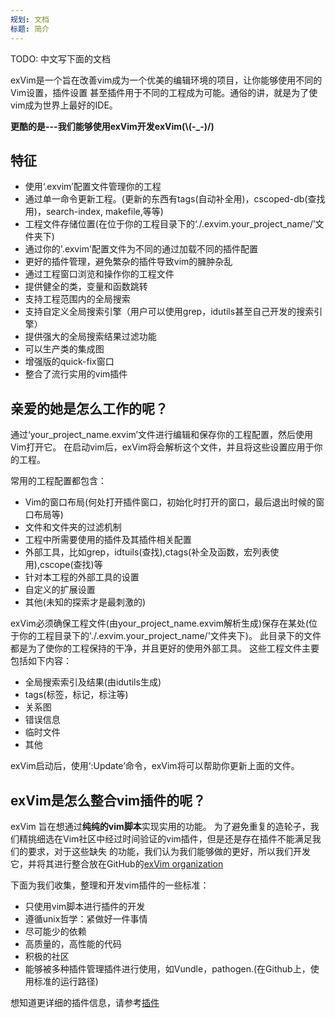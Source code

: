 ```yaml
---
规划: 文档
标题: 简介
---
```


TODO: 中文写下面的文档

exVim是一个旨在改善vim成为一个优美的编辑环境的项目，让你能够使用不同的Vim设置，插件设置
甚至插件用于不同的工程成为可能。通俗的讲，就是为了使vim成为世界上最好的IDE。

**更酷的是---我们能够使用exVim开发exVim(\\(-_-)/)**

## 特征
- 使用‘.exvim’配置文件管理你的工程
- 通过单一命令更新工程。(更新的东西有tags(自动补全用)，cscoped-db(查找用)，search-index, makefile,等等)
- 工程文件存储位置(在位于你的工程目录下的‘./.exvim.your_project_name/’文件夹下)
- 通过你的'.exvim'配置文件为不同的通过加载不同的插件配置
- 更好的插件管理，避免繁杂的插件导致vim的臃肿杂乱
- 通过工程窗口浏览和操作你的工程文件
- 提供健全的类，变量和函数跳转
- 支持工程范围内的全局搜索
- 支持自定义全局搜索引擎（用户可以使用grep，idutils甚至自己开发的搜索引擎）
- 提供强大的全局搜索结果过滤功能
- 可以生产类的集成图
- 增强版的quick-fix窗口
- 整合了流行实用的vim插件

## 亲爱的她是怎么工作的呢？
通过‘your_project_name.exvim’文件进行编辑和保存你的工程配置，然后使用Vim打开它。
在启动vim后，exVim将会解析这个文件，并且将这些设置应用于你的工程。

常用的工程配置都包含：
- Vim的窗口布局(何处打开插件窗口，初始化时打开的窗口，最后退出时候的窗口布局等)
- 文件和文件夹的过滤机制
- 工程中所需要使用的插件及其插件相关配置
- 外部工具，比如grep，idtuils(查找),ctags(补全及函数，宏列表使用),cscope(查找)等
- 针对本工程的外部工具的设置
- 自定义的扩展设置
- 其他(未知的探索才是最刺激的)

exVim必须确保工程文件(由your_project_name.exvim解析生成)保存在某处(位于你的工程目录下的'./.exvim.your_project_name/'文件夹下)。
此目录下的文件都是为了使你的工程保持的干净，并且更好的使用外部工具。
这些工程文件主要包括如下内容：

- 全局搜索索引及结果(由idutils生成)
- tags(标签，标记，标注等)
- 关系图
- 错误信息
- 临时文件
- 其他

exVim启动后，使用‘:Update’命令，exVim将可以帮助你更新上面的文件。

## exVim是怎么整合vim插件的呢？
exVim 旨在想通过**纯纯的vim脚本**实现实用的功能。
为了避免重复的造轮子，我们精挑细选在Vim社区中经过时间验证的vim插件，但是还是存在插件不能满足我们的要求，对于这些缺失
的功能，我们认为我们能够做的更好，所以我们开发它，并将其进行整合放在GitHub的[exVim organization](https://github.com/exvim)


下面为我们收集，整理和开发vim插件的一些标准：
- 只使用vim脚本进行插件的开发
- 遵循unix哲学：紧做好一件事情
- 尽可能少的依赖
- 高质量的，高性能的代码
- 积极的社区
- 能够被多种插件管理插件进行使用，如Vundle，pathogen.(在Github上，使用标准的运行路径)

想知道更详细的插件信息，请参考[插件](http://exvim.github.io/docs/plugins/)

